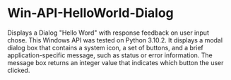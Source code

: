 # Win-API-HelloWorld-Dialog
Displays a Dialog "Hello Word" with response feedback on user input chose.
This Windows API was tested on Python 3.10.2.
It displays a modal dialog box that contains a system icon, a set of buttons, and a brief application-specific message, such as status or error information. The message box returns an integer value that indicates which button the user clicked. 

